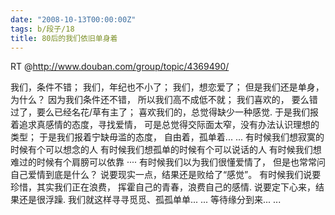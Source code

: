 ```yaml
---
date: "2008-10-13T00:00:00Z"
tags: b/段子/18
title: 80后的我们依旧单身着
---
```


RT @<http://www.douban.com/group/topic/4369490/>

我们，条件不错；
我们，年纪也不小了；
我们，想恋爱了；
但是我们还是单身，为什么？
因为我们条件还不错，
所以我们高不成低不就；
我们喜欢的，
要么错过了，要么已经名花/草有主了；
喜欢我们的，总觉得缺少一种感觉.
于是我们报着追求真感情的态度，寻找爱情，
可是总觉得交际面太窄，没有办法认识理想的类型；
于是我们报着宁缺毋滥的态度，
自由着，孤单着... ...
有时候我们想寂寞的时候有个可以想念的人
有时候我们想孤单的时候有个可以说话的人
有时候我们想难过的时候有个肩膀可以依靠
····
有时候我们以为我们很懂爱情了，
但是也常常问自己爱情到底是什么？
说要现实一点，结果还是败给了“感觉”。
有时候我们说要珍惜，其实我们正在浪费，
挥霍自己的青春，浪费自己的感情.
说要定下心来，结果还是很浮躁.
我们就这样寻寻觅觅、孤孤单单... ... 等待缘分到来... ...
